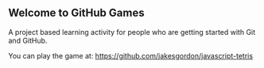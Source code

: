 ## Welcome to GitHub Games

A project based learning activity for people who are getting started with Git and GitHub.

You can play the game at: https://github.com/jakesgordon/javascript-tetris